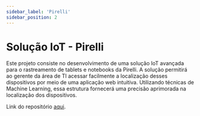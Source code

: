 ```yaml
---
sidebar_label: 'Pirelli'
sidebar_position: 2
---
```


# Solução IoT - Pirelli 

Este projeto consiste no desenvolvimento de uma solução IoT avançada para o rastreamento de tablets e notebooks da Pirelli. A solução permitirá ao gerente da área de TI acessar facilmente a localização desses dispositivos por meio de uma aplicação web intuitiva. Utilizando técnicas de Machine Learning, essa estrutura fornecerá uma precisão aprimorada na localização dos dispositivos.

Link do repositório [aqui](https://github.com/2023M4T5-inteli/projeto4).
